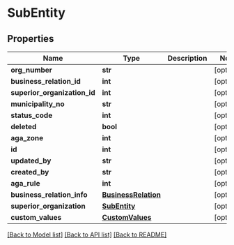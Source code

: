 # SubEntity

## Properties
Name | Type | Description | Notes
------------ | ------------- | ------------- | -------------
**org_number** | **str** |  | [optional] 
**business_relation_id** | **int** |  | [optional] 
**superior_organization_id** | **int** |  | [optional] 
**municipality_no** | **str** |  | [optional] 
**status_code** | **int** |  | [optional] 
**deleted** | **bool** |  | [optional] 
**aga_zone** | **int** |  | [optional] 
**id** | **int** |  | [optional] 
**updated_by** | **str** |  | [optional] 
**created_by** | **str** |  | [optional] 
**aga_rule** | **int** |  | [optional] 
**business_relation_info** | [**BusinessRelation**](BusinessRelation.md) |  | [optional] 
**superior_organization** | [**SubEntity**](SubEntity.md) |  | [optional] 
**custom_values** | [**CustomValues**](CustomValues.md) |  | [optional] 

[[Back to Model list]](../README.md#documentation-for-models) [[Back to API list]](../README.md#documentation-for-api-endpoints) [[Back to README]](../README.md)

